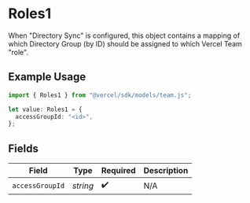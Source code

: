 # Roles1

When "Directory Sync" is configured, this object contains a mapping of which Directory Group (by ID) should be assigned to which Vercel Team "role".

## Example Usage

```typescript
import { Roles1 } from "@vercel/sdk/models/team.js";

let value: Roles1 = {
  accessGroupId: "<id>",
};
```

## Fields

| Field              | Type               | Required           | Description        |
| ------------------ | ------------------ | ------------------ | ------------------ |
| `accessGroupId`    | *string*           | :heavy_check_mark: | N/A                |